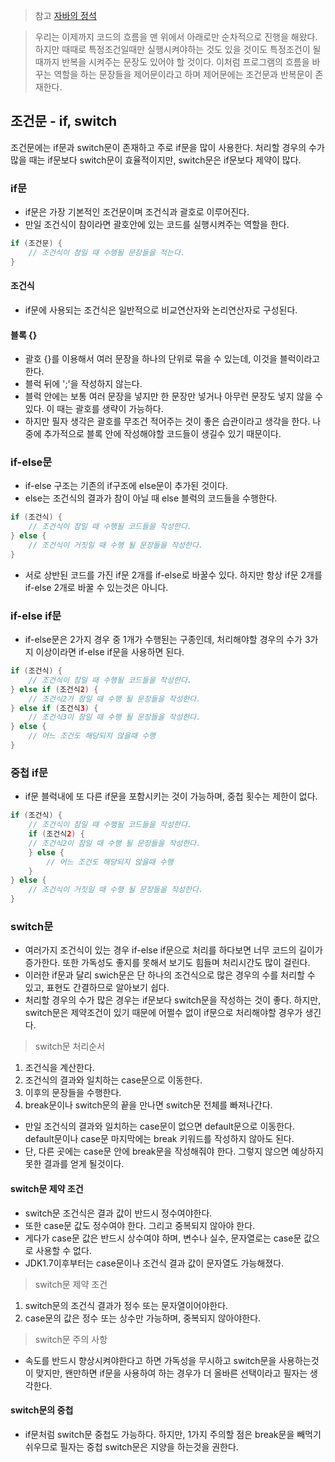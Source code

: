 > 참고
[자바의 정석](http://www.yes24.com/Product/Search?domain=ALL&query=%EC%9E%90%EB%B0%94%EC%9D%98%EC%A0%95%EC%84%9D&pid=123487&cosemkid=go16214999081121496&gclid=Cj0KCQjwmuiTBhDoARIsAPiv6L9xwP5-CSNKhbr9xyqRtRORbKj8Eo29uQrx6hkOyS5ruqrFnfFy_h8aAplzEALw_wcB)

> 우리는 이제까지 코드의 흐름을 맨 위에서 아래로만 순차적으로 진행을 해왔다. 하지만 때때로 특정조건일때만 실행시켜야하는 것도 있을 것이도 특정조건이 될때까지 반복을 시켜주는 문장도 있어야 할 것이다. 이처럼 프로그램의 흐름을 바꾸는 역할을 하는 문장들을 제어문이라고 하며 제어문에는 조건문과 반복문이 존재한다.

## 조건문 - if, switch
조건문에는 if문과 switch문이 존재하고 주로 if문을 많이 사용한다. 처리할 경우의 수가 많을 때는 if문보다 switch문이 효율적이지만, switch문은 if문보다 제약이 많다.

### if문
- if문은 가장 기본적인 조건문이며 조건식과 괄호로 이루어진다.
- 만일 조건식이 참이라면 괄호안에 있는 코드를 실행시켜주는 역할을 한다.

``` java
if (조건문) {
	// 조건식이 참일 때 수행될 문장들을 적는다.
}
```

#### 조건식
- if문에 사용되는 조건식은 일반적으로 비교연산자와 논리연산자로 구성된다.

#### 블록 {}
- 괄호 {}를 이용해서 여러 문장을 하나의 단위로 묶을 수 있는데, 이것을 블럭이라고 한다.
- 블럭 뒤에 ';'을 작성하지 않는다.
- 블럭 안에는 보통 여러 문장을 넣지만 한 문장만 넣거나 아무런 문장도 넣지 않을 수 있다. 이 때는 괄호를 생략이 가능하다.
- 하지만 필자 생각은 괄호를 무조건 적어주는 것이 좋은 습관이라고 생각을 한다. 나중에 추가적으로 블록 안에 작성해야할 코드들이 생길수 있기 때문이다.

### if-else문
- if-else 구조는 기존의 if구조에 else문이 추가된 것이다.
- else는 조건식의 결과가 참이 아닐 때 else 블럭의 코드들을 수행한다.

``` java
if (조건식) {
	// 조건식이 참일 때 수행될 코드들을 작성한다.
} else {
	// 조건식이 거짓일 때 수행 될 문장들을 작성한다.
}
```

- 서로 상반된 코드를 가진 if문 2개를 if-else로 바꿀수 있다. 하지만 항상 if문 2개를 if-else 2개로 바꿀 수 있는것은 아니다.

### if-else if문
- if-else문은 2가지 경우 중 1개가 수행된는 구종인데, 처리해야할 경우의 수가 3가지 이상이라면 if-else if문을 사용하면 된다.

``` java
if (조건식) {
	// 조건식이 참일 때 수행될 코드들을 작성한다.
} else if (조건식2) {
	// 조건식2가 참일 때 수행 될 문장들을 작성한다.
} else if (조건식3) {
	// 조건식3이 참일 때 수행 될 문장들을 작성한다.
} else {
	// 어느 조건도 해당되지 않을때 수행
}
```

### 중첩 if문
- if문 블럭내에 또 다른 if문을 포함시키는 것이 가능하며, 중첩 횟수는 제한이 없다.

``` java
if (조건식) {
	// 조건식이 참일 때 수행될 코드들을 작성한다.
    if (조건식2) {
	// 조건식2이 참일 때 수행 될 문장들을 작성한다.
    } else {
        // 어느 조건도 해당되지 않을때 수행
    }
} else {
	// 조건식이 거짓일 때 수행 될 문장들을 작성한다.
}
```

### switch문
- 여러가지 조건식이 있는 경우 if-else if문으로 처리를 하다보면 너무 코드의 길이가 증가한다. 또한 가독성도 좋지를 못해서 보기도 힘들며 처리시간도 많이 걸린다.
- 이러한 if문과 달리 swich문은 단 하나의 조건식으로 많은 경우의 수를 처리할 수 있고, 표현도 간결하므로 알아보기 쉽다.
- 처리할 경우의 수가 많은 경우는 if문보다 switch문을 작성하는 것이 좋다. 하지만, switch문은 제약조건이 있기 때문에 어쩔수 없이 if문으로 처리해야할 경우가 생긴다.

> switch문 처리순서
1. 조건식을 계산한다.
2. 조건식의 결과와 일치하는 case문으로 이동한다.
3. 이후의 문장들을 수행한다.
4. break문이나 switch문의 끝을 만나면 switch문 전체를 빠져나간다.

- 만일 조건식의 결과와 일치하는 case문이 없으면  default문으로 이동한다. default문이나 case문 마지막에는 break 키워드를 작성하지 않아도 된다.
- 단, 다른 곳에는 case문 안에 break문을 작성해줘야 한다. 그렇지 않으면 예상하지 못한 결과를 얻게 될것이다.

#### switch문 제약 조건
- switch문 조건식은 결과 값이 반드시 정수여야한다.
- 또한 case문 값도 정수여야 한다. 그리고 중복되지 않아야 한다.
- 게다가 case문 값은 반드시 상수여야 하며, 변수나 실수, 문자열로는 case문 값으로 사용할 수 없다.
- JDK1.7이후부터는 case문이나 조건식 결과 값이 문자열도 가능해졌다.

> switch문 제약 조건
1. switch문의 조건식 결과가 정수 또는 문자열이어야한다.
2. case문의 값은 정수 또는 상수만 가능하며, 중복되지 않아야한다.

> switch문 주의 사항
- 속도를 반드시 향상시켜야한다고 하면 가독성을 무시하고 switch문을 사용하는것이 맞지만, 왠만하면 if문을 사용하여 하는 경우가 더 올바른 선택이라고 필자는 생각한다.

#### switch문의 중첩
- if문처럼 switch문 중첩도 가능하다. 하지만, 1가지 주의할 점은 break문을 빼먹기 쉬우므로 필자는 중첩 switch문은 지양을 하는것을 권한다.